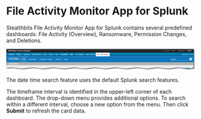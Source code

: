 # File Activity Monitor App for Splunk

Stealthbits File Activity Monitor App for Splunk contains several predefined dashboards: File Activity (Overview), Ransomware, Permission Changes, and Deletions.

![file_activity_monitor_app](/static/img/product_docs/activitymonitor/activitymonitor/siem/qradar/file_activity_monitor_app.png)

The date time search feature uses the default Splunk search features.

The timeframe interval is identified in the upper-left corner of each dashboard. The drop-down menu provides additional options. To search within a different interval, choose a new option from the menu. Then click __Submit__ to refresh the card data.
